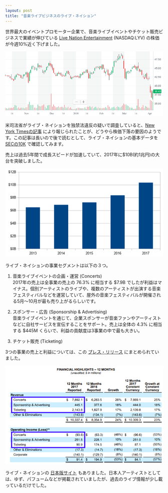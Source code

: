 ```yaml
---
layout: post
title: "音楽ライブビジネスのライブ・ネイション"
---
```

世界最大のイベントプロモーター企業で、音楽ライブイベントやチケット販売ビジネスで業績が伸びている [Live Nation Entertainment](http://www.livenationentertainment.com/) (NASDAQ:LYV) の株価が今週10%近く下げました。

![Live Nation Entertainmentチャート](/assets/img/LYV-chart.png)

米司法省がライブ・ネイションを独禁法違反の疑いで調査していると、[New York Timesの記事](https://www.nytimes.com/2018/04/01/arts/music/live-nation-ticketmaster.html) により報じられたことが、どうやら株価下落の要因のようです。この記事は長いので後で読むとして、ライブ・ネイションの基本データを [SECの10K](https://www.sec.gov/Archives/edgar/data/1335258/000133525818000023/lyv-20171231x10k.htm) で確認してみます。

売上は過去5年間で成長スピードが加速していて、2017年に$10B(約1兆円)の大台を突破しました。

![Live Nation Entertainment売上](/assets/img/LYV-revenue.png)

ライブ・ネイションの事業セグメントは以下の３つ。

1. 音楽ライブイベントの企画・運営 (Concerts)  
2017年の売上は全事業の売上の 76.3% に相当する $7.9B でしたが利益はマイナス。個別アーティストのライブや、複数のアーティストが出演する音楽フェスティバルなどを運営していて、屋外の音楽フェスティバルが開催される5月〜10月が最も売り上がるらしいです。

2. スポンサー・広告 (Sponsorship & Advertising)  
音楽ライブイベントを通じて、企業スポンサーが音楽ファンやアーティストなどに自社サービスを宣伝することをサポート。売上は全体の 4.3% に相当する $445M くらいで、利益の貢献度は3事業の中で最も大きい。

3. チケット販売 (Ticketing)  

3つの事業の売上と利益については、この [プレス・リリース](http://s1.q4cdn.com/788591527/files/doc_financials/2017/Q4/4Q17-Earnings-Press-Release-FINAL.pdf) にまとめられていました。

![Live Nation Entertainment売上と利益](/assets/img/LYV-revenue-profit.png)

ライブ・ネイションの [日本版サイト](https://www.livenation.co.jp/) もありました。日本人アーティストとしては、ゆず、パフュームなどが掲載されていましたが、過去のライブ情報が少し載っているだけでした。